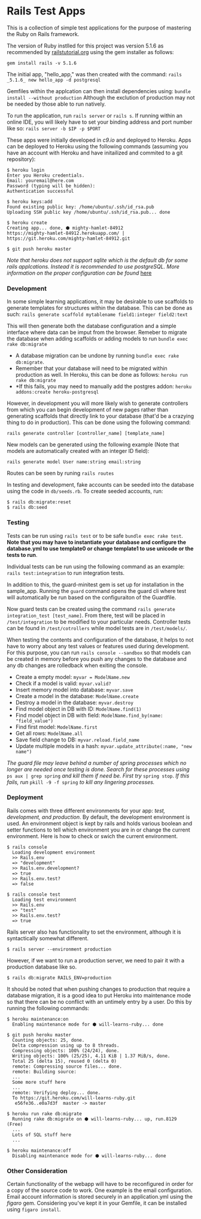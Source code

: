 Rails Test Apps
===============

This is a collection of simple test applications for the purpose of mastering
the Ruby on Rails framework.

The version of Ruby instlled for this project was version 5.1.6  as
recommended by [railstutorial.org](http://version.railstutorial.org/) using
the gem installer as follows:

`gem install rails -v 5.1.6`

The initial app, "hello_app," was then created with the command:
`rails _5.1.6_ new hello_app -d postgresql`

Gemfiles within the applcation can then install dependencies using:
`bundle install --without production`
Although the exclution of production may not be needed by those able to run
natively.

To run the application, run `rails server` or `rails s`.  If running within
an online IDE, you will likely have to set your binding address and
port number like so:
`rails server -b $IP -p $PORT`

These apps were initially developed in *c9.io* and deployed to Heroku.
Apps can be deployed to Heroku using the following commands (assuming
you have an account with Heroku and have initailized and commited to a
git repository):

```
$ heroku login
Enter you Heroku credentials.
Email: youremail@here.com
Password (typing will be hidden):
Authentication successful

$ heroku keys:add
Found existing public key: /home/ubuntu/.ssh/id_rsa.pub
Uploading SSH public key /home/ubuntu/.ssh/id_rsa.pub... done

$ heroku create
Creating app... done, ⬢ mighty-hamlet-84912
https://mighty-hamlet-84912.herokuapp.com/ | https://git.heroku.com/mighty-hamlet-84912.git

$ git push heroku master
```
*Note that heroku does not support sqlite which is the default db for some*
*rails applcations. Instead it is recommended to use postgreSQL.  More*
*information on the proper configuration can be found* 
[here](https://devcenter.heroku.com/articles/sqlite3)

### Development

In some simple learning applications, it may be desirable to use scaffolds to
generate templates for structures within the database. This can be done as such:
`rails generate scaffold mytablename field1:integer field2:text`

This will then generate both the database configuration and a simple interface
where data can be imput from the browser. Remeber to migrate the database
when adding scaffolds or adding models to run  `bundle exec rake db:migrate`

* A database migration can be undone by running `bundle exec rake db:migrate`.
* Remember that your database will need to be migrated within production as well.
In Heroku, this can be done as follows: `heroku run rake db:migrate`
* *If this fails, you may need to manually add the postgres addon:
`heroku addons:create heroku-postgresql`

However, in development you will more likely wish to generate controllers from 
which you can begin development of new pages rather than generating scaffolds 
that directly link to your database (that'd be a crazying thing to do in 
production). This can be done using the following command:

`rails generate controller [controller_name] [template_name]`

New models can be generated using the following example (Note that models
are automatically created with an integer ID field):

`rails generate model User name:string email:string`

Routes can be seen by runing `rails routes`

In testing and development, fake accounts can be seeded into the database
using the code in `db/seeds.rb`.  To create seeded accounts, run:

```
$ rails db:migrate:reset
$ rails db:seed
```

### Testing

Tests can be run using `rails test` or to be safe `bundle exec rake test`.  
**Note that you may have to instantiate your database and configure the 
database.yml to use template0 or change template1 to use unicode or the tests 
to run**.

Individual tests can be run using the following command as an example:
`rails test:integration` to run integration tests.

In addition to this, the guard-minitest gem is set up for installation in the
sample_app. Running the `guard` command opens the guard cli where test will
automatically be run based on the configuraiton of the Guardfile.

Now guard tests can be created using the command 
`rails generate integration_test [test_name]`.  From there, test will be placed
in `/test/integration` to be modified to your particular needs. Controller tests
can be found in `/test/cotrollers` while model tests are in `/test/models/`.

When testing the contents and configuration of the database, it helps to not
have to worry about any test values or features used during development. For
this purpose, you can run `rails console --sandbox` so that models can be
created in memory before you push any changes to the database and any db changes
are rolledback when exiting the console.

  * Create a empty model: `myvar = ModelName.new`
  * Check if a model is valid: `myvar.valid?`
  * Insert memory model into database: `myvar.save`
  * Create a model in the database: `ModelName.create`
  * Destroy a model in the database: `myvar.destroy`
  * Find model object in DB with ID: `ModelName.find(1)`
  * Find model object in DB with field: `ModelName.find_by(name: "field_value")`
  * Find first model: `ModelName.first`
  * Get all rows: `ModelName.all`
  * Save field change to DB: `myvar.reload.field_name`
  * Update multiple models in a hash: `myvar.update_attribute(:name, "new name")`

*The guard file may leave behind a number of spring processes which no longer*
*are needed once testing is done.  Search for these processes using*
`ps aux | grep spring` *and kill them if need be. First try* `spring stop`.
*If this fails, run* `pkill -9 -f spring` *to kill any lingering processes.*

### Deployment

Rails comes with three different environments for your app: *test, development,*
*and production*. By default, the development environment is used.
An environment object is kept by rails and holds various boolean and setter
functions to tell which environment you are in or change the current
environment. Here is how to check or swich the current environment.

```
$ rails console
  Loading development environment
  >> Rails.env
  => "development"
  >> Rails.env.development?
  => true
  >> Rails.env.test?
  => false
  
$ rails console test
  Loading test environment
  >> Rails.env
  => "test"
  >> Rails.env.test?
  => true
```

Rails server also has functionality to set the environment, although it is
syntactically somewhat different.

`$ rails server --environment production`

However, if we want to run a production server, we need to pair it with a
production database like so.

`$ rails db:migrate RAILS_ENV=production`

It should be noted that when pushing changes to production that require a
database migration, it is a good idea to put Heroku into maintenance mode so
that there can be no conflict with an untimely entry by a user.  Do this by
running the following commands:

```
$ heroku maintenance:on
  Enabling maintenance mode for ⬢ will-learns-ruby... done
  
$ git push heroku master
  Counting objects: 25, done.
  Delta compression using up to 8 threads.
  Compressing objects: 100% (24/24), done.
  Writing objects: 100% (25/25), 4.11 KiB | 1.37 MiB/s, done.
  Total 25 (delta 15), reused 0 (delta 0)
  remote: Compressing source files... done.
  remote: Building source:
  ...
  Some more stuff here
  ...
  remote: Verifying deploy... done.
  To https://git.heroku.com/will-learns-ruby.git
   e56fe36..e0a7d3f  master -> master

$ heroku run rake db:migrate
  Running rake db:migrate on ⬢ will-learns-ruby... up, run.8129 (Free)
  ...
  Lots of SQL stuff here
  ...
  
$ heroku maintenance:off
  Disabling maintenance mode for ⬢ will-learns-ruby... done
```

### Other Consideration

Certain functionality of the webapp will have to be reconfigured in order for
a copy of the source code to work.  One example is the email configuration.  
Email account information is stored securely in an application.yml using the 
*figaro* gem.  Considering you've kept it in your Gemfile, it can be installed
using `figaro install`.